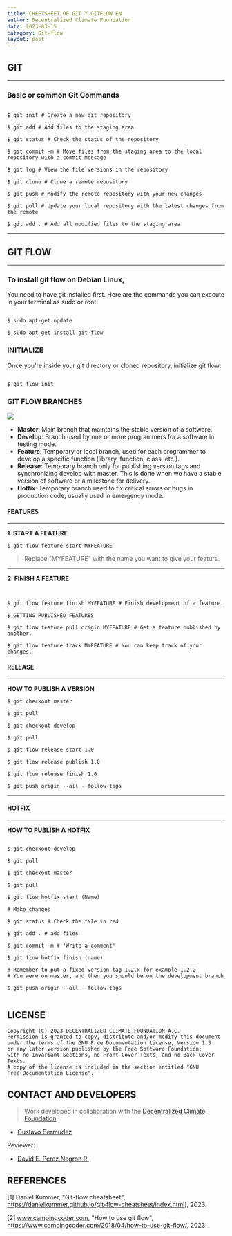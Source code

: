 ```yaml
---
title: CHEETSHEET DE GIT Y GITFLOW EN
author: Decentralized Climate Foundation
date: 2023-03-15
category: Git-flow
layout: post
---
```


## GIT 

---

### Basic or common Git Commands


```shell

$ git init # Create a new git repository

$ git add # Add files to the staging area

$ git status # Check the status of the repository

$ git commit -m # Move files from the staging area to the local repository with a commit message

$ git log # View the file versions in the repository

$ git clone # Clone a remote repository

$ git push # Modify the remote repository with your new changes

$ git pull # Update your local repository with the latest changes from the remote

$ git add . # Add all modified files to the staging area
```

---

## GIT FLOW 
---

### To install git flow on Debian Linux, 

You need to have git installed first. Here are the commands you can execute in your terminal as sudo or root:

```

$ sudo apt-get update

$ sudo apt-get install git-flow

```



### INITIALIZE
Once you're inside your git directory or cloned repository, initialize git flow:

```

$ git flow init

```

### GIT FLOW BRANCHES

![](https://www.campingcoder.com/post/20180412-git-flow.png)

* **Master**: Main branch that maintains the stable version of a software.
* **Develop**: Branch used by one or more programmers for a software in testing mode.
* **Feature**: Temporary or local branch, used for each programmer to develop a specific function (library, function, class, etc.).
* **Release**: Temporary branch only for publishing version tags and synchronizing develop with master. This is done when we have a stable version of software or a milestone for delivery.
* **Hotfix**: Temporary branch used to fix critical errors or bugs in production code, usually used in emergency mode.

#### FEATURES


---


**1. START A FEATURE**

```
$ git flow feature start MYFEATURE

```
> Replace "MYFEATURE" with the name you want to give your feature.
---

**2. FINISH A FEATURE**

```


$ git flow feature finish MYFEATURE # Finish development of a feature.

$ GETTING PUBLISHED FEATURES

$ git flow feature pull origin MYFEATURE # Get a feature published by another.

$ git flow feature track MYFEATURE # You can keep track of your changes.

```

#### RELEASE
---

**HOW TO PUBLISH A VERSION**

```
$ git checkout master
 
$ git pull
 
$ git checkout develop
 
$ git pull
 
$ git flow release start 1.0
 
$ git flow release publish 1.0
 
$ git flow release finish 1.0
 
$ git push origin --all --follow-tags

```

---

#### HOTFIX
---

**HOW TO PUBLISH A HOTFIX**

```

$ git checkout develop
 
$ git pull
 
$ git checkout master
 
$ git pull
 
$ git flow hotfix start (Name)
 
# Make changes
 
$ git status # Check the file in red
 
$ git add . # add files
 
$ git commit -m # 'Write a comment'
 
$ git flow hotfix finish (name)
 
# Remember to put a fixed version tag 1.2.x for example 1.2.2
# You were on master, and then you should be on the development branch 

$ git push origin --all --follow-tags
 
```

## LICENSE

```
Copyright (C) 2023 DECENTRALIZED CLIMATE FOUNDATION A.C.
Permission is granted to copy, distribute and/or modify this document
under the terms of the GNU Free Documentation License, Version 1.3
or any later version published by the Free Software Foundation;
with no Invariant Sections, no Front-Cover Texts, and no Back-Cover Texts.
A copy of the license is included in the section entitled "GNU
Free Documentation License". 
```

## CONTACT AND DEVELOPERS
> Work developed in collaboration with the [Decentralized Climate Foundation](https://decentralizedclimate.org).

- [Gustavo Bermudez](mailto:nizaries44@gmail.com)

Reviewer:

- [David E. Perez Negron R.](mailto:david@neetsec.com) 


## REFERENCES
\[1\]  Daniel Kummer, "Git-flow cheatsheet", https://danielkummer.github.io/git-flow-cheatsheet/index.html), 2023.

\[2\] www.campingcoder.com, "How to use git flow", https://www.campingcoder.com/2018/04/how-to-use-git-flow/, 2023.
